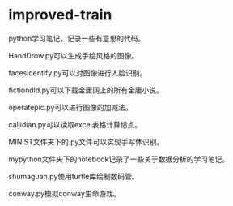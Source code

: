 # improved-train
python学习笔记，记录一些有意思的代码。

HandDrow.py可以生成手绘风格的图像。

facesidentify.py可以对图像进行人脸识别。

fictiondld.py可以下载金庸网上的所有金庸小说。

operatepic.py可以进行图像的加减法。

caljidian.py可以读取excel表格计算绩点。

MINIST文件夹下的.py文件可以实现手写体识别。

mypython文件夹下的notebook记录了一些关于数据分析的学习笔记。

shumaguan.py使用turtle库绘制数码管。

conway.py模拟conway生命游戏。
